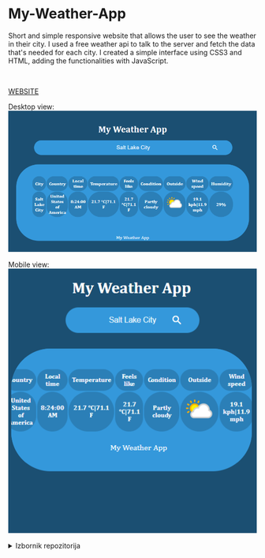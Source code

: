 # My-Weather-App
Short and simple responsive website that allows the user to see the weather in their city.
I used a free weather api to talk to the server and fetch the data that's needed for each city. I created a simple interface using CSS3 and HTML, adding the functionalities with JavaScript.

<br>

[WEBSITE](https://serene-bhabha-83ffb3.netlify.app/)

Desktop view:
<br>
<img src="https://github.com/HarisKordic/My-Weather-App/blob/main/Design%20photos/Desktop_look.png">


Mobile view:
<br>
<img  src="https://github.com/HarisKordic/My-Weather-App/blob/main/Design%20photos/Responsive_look.png" >




<details>
<summary>Izbornik repozitorija</summary>
<br>
<ul>
<li> <a href="OvjdestavisURL">Ovdje sta zelis da se display </a> </li>
<li> <a href="OvjdestavisURL">Ovdje sta zelis da se display </a> </li>
<li> <a href="OvjdestavisURL">Ovdje sta zelis da se display </a> </li>
</ul>
</details>